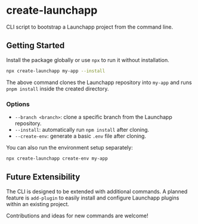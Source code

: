 # create-launchapp

CLI script to bootstrap a Launchapp project from the command line.

## Getting Started

Install the package globally or use `npx` to run it without installation.

```bash
npx create-launchapp my-app --install
```

The above command clones the Launchapp repository into `my-app` and runs `pnpm install` inside the created directory.

### Options

- `--branch <branch>`: clone a specific branch from the Launchapp repository.
- `--install`: automatically run `npm install` after cloning.
- `--create-env`: generate a basic `.env` file after cloning.

You can also run the environment setup separately:

```bash
npx create-launchapp create-env my-app
```

## Future Extensibility

The CLI is designed to be extended with additional commands. A planned feature is `add-plugin` to easily install and configure Launchapp plugins within an existing project.

Contributions and ideas for new commands are welcome!

